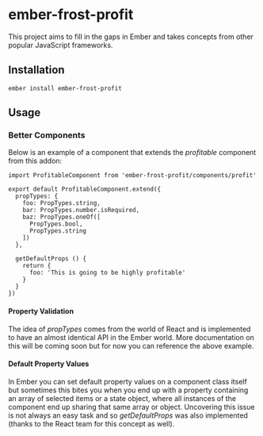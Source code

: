 # ember-frost-profit

This project aims to fill in the gaps in Ember and takes concepts from other popular JavaScript frameworks.

## Installation

```
ember install ember-frost-profit
```

## Usage

### Better Components

Below is an example of a component that extends the *profitable* component from this addon:

```
import ProfitableComponent from 'ember-frost-profit/components/profit'

export default ProfitableComponent.extend({
  propTypes: {
    foo: PropTypes.string,
    bar: PropTypes.number.isRequired,
    baz: PropTypes.oneOf([
      PropTypes.bool,
      PropTypes.string
    ])
  },

  getDefaultProps () {
    return {
      foo: 'This is going to be highly profitable'
    }
  }
})
```

#### Property Validation

The idea of *propTypes* comes from the world of React and is implemented to have an almost identical API in the Ember world. More documentation on this will be coming soon but for now you can reference the above example.

#### Default Property Values

In Ember you can set default property values on a component class itself but sometimes this bites you when you end up with a property containing an array of selected items or a state object, where all instances of the component end up sharing that same array or object. Uncovering this issue is not always an easy task and so *getDefaultProps* was also implemented (thanks to the React team for this concept as well).
